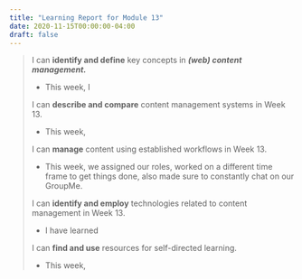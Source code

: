 ```yaml
---
title: "Learning Report for Module 13"
date: 2020-11-15T00:00:00-04:00
draft: false
---
```

 > 
 >  I can **identify and define** key concepts in ***(web) content management.*** 
 > * This week, I 
 >
 >  I can **describe and compare** content management systems in Week 13. 
 > * This week, 
 >
 > I can **manage** content using established workflows in Week 13. 
 > * This week, we assigned our roles, worked on a different time frame to get things done, also made sure to constantly chat on our GroupMe.
 >
 > I can **identify and employ** technologies related to content management in Week 13.
 > * I have learned
 >
 >  I can **find and use** resources for self-directed learning. 
 > * This week, 
